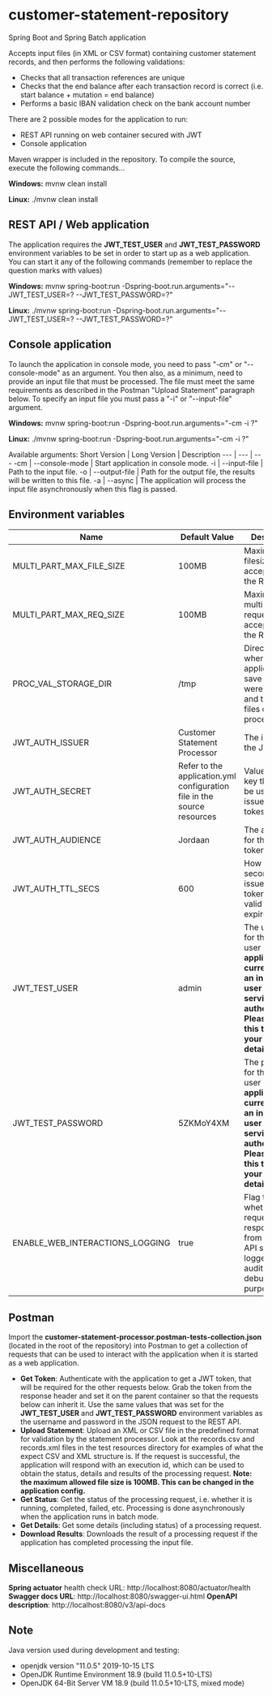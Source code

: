 # customer-statement-repository

Spring Boot and Spring Batch application

Accepts input files (in XML or CSV format) containing customer statement records, and then performs the following validations:
  - Checks that all transaction references are unique
  - Checks that the end balance after each transaction record is correct (i.e. start balance + mutation = end balance)
  - Performs a basic IBAN validation check on the bank account number

There are 2 possible modes for the application to run:
  - REST API running on web container secured with JWT
  - Console application

Maven wrapper is included in the repository. To compile the source, execute the following commands...

**Windows:** mvnw clean install 

**Linux:** ./mvnw clean install 


## REST API / Web application

The application requires the **JWT_TEST_USER** and **JWT_TEST_PASSWORD** environment variables to be set in order to start up as a web application.
You can start it any of the following commands (remember to replace the question marks with values)
  
**Windows:** mvnw spring-boot:run -Dspring-boot.run.arguments="--JWT_TEST_USER=? --JWT_TEST_PASSWORD=?"

**Linux:** ./mvnw spring-boot:run -Dspring-boot.run.arguments="--JWT_TEST_USER=? --JWT_TEST_PASSWORD=?"

## Console application

To launch the application in console mode, you need to pass "-cm" or "--console-mode" as an argument.
You then also, as a minimum, need to provide an input file that must be processed. The file must meet the same requirements as described in the Postman "Upload Statement" paragraph below. To specify an input file you must pass a "-i" or "--input-file" argument.

**Windows:** mvnw spring-boot:run -Dspring-boot.run.arguments="-cm -i ?"

**Linux:** ./mvnw spring-boot:run -Dspring-boot.run.arguments="-cm -i ?"

Available arguments:
Short Version | Long Version | Description
--- | --- | ---
-cm | --console-mode | Start application in console mode.
-i | --input-file | Path to the input file.
-o | --output-file | Path for the output file, the results will be written to this file.
-a | --async | The application will process the input file asynchronously when this flag is passed.


## Environment variables
Name | Default Value | Description
--- | --- | ---
MULTI_PART_MAX_FILE_SIZE | 100MB | Maximum filesize accepted by the REST API.
MULTI_PART_MAX_REQ_SIZE | 100MB | Maximum multi-part request accepted by the REST API.
PROC_VAL_STORAGE_DIR | /tmp | Directory where the application will save files that were uploaded, and the output files of processing.
JWT_AUTH_ISSUER | Customer Statement Processor | The issuer of the JWT token.
JWT_AUTH_SECRET | Refer to the application.yml configuration file in the source resources | Value of the key that must be used to sign issued JWT tokes.
JWT_AUTH_AUDIENCE | Jordaan | The audience for the JWT token.
JWT_AUTH_TTL_SECS | 600 | How long (in seconds) an issued JWT token will be valid before it expires.
JWT_TEST_USER | admin | The username for the test user ***The application currently uses an in-memory user details service for authentication. Please change this to user your own user details service**
JWT_TEST_PASSWORD | 5ZKMoY4XM | The password for the test user ***The application currently uses an in-memory user details service for authentication. Please change this to user your own user details service**
ENABLE_WEB_INTERACTIONS_LOGGING | true | Flag to indicate whether requests to and responses from the REST API should be logged (for auditing or debugging purposes).

## Postman 

Import the **customer-statement-processor.postman-tests-collection.json** (located in the root of the repository) into Postman to get a collection of  requests that can be used to interact with the application when it is started as a web application.
  - **Get Token**: Authenticate with the application to get a JWT token, that will be required for the other requests below. Grab the token from the response header and set it on the parent container so that the requests below can inherit it. Use the same values that was set for the **JWT_TEST_USER** and **JWT_TEST_PASSWORD** environment variables as the username and password in the JSON request to the REST API.
  - **Upload Statement**: Upload an XML or CSV file in the predefined format for validation by the statement processor. Look at the records.csv and records.xml files in the test resources directory for examples of what the expect CSV and XML structure is. If the request is successful, the application will respond with an execution id, which can be used to obtain the status, details and results of the processing request. **Note: the maximum allowed file size is 100MB. This can be changed in the application config.**
  - **Get Status**: Get the status of the processing request, i.e. whether it is running, completed, failed, etc. Processing is done asynchronously when the application runs in batch mode. 
  - **Get Details**: Get some details (including status) of a processing request.
  - **Download Results**: Downloads the result of a processing request if the application has completed processing the input file.

## Miscellaneous

**Spring actuator** health check URL: http://localhost:8080/actuator/health
**Swagger docs URL**: http://localhost:8080/swagger-ui.html
**OpenAPI description**: http://localhost:8080/v3/api-docs


## Note
Java version used during development and testing: 
  - openjdk version "11.0.5" 2019-10-15 LTS
  - OpenJDK Runtime Environment 18.9 (build 11.0.5+10-LTS)
  - OpenJDK 64-Bit Server VM 18.9 (build 11.0.5+10-LTS, mixed mode)
